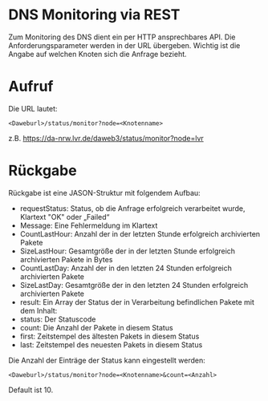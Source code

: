 DNS Monitoring via REST             
========      

Zum Monitoring des DNS dient ein per HTTP ansprechbares API.
Die Anforderungsparameter werden in der URL übergeben. Wichtig ist die Angabe auf welchen Knoten sich die Anfrage bezieht.
# Aufruf
Die URL lautet:

	<Daweburl>/status/monitor?node=<Knotenname>

z.B.
https://da-nrw.lvr.de/daweb3/status/monitor?node=lvr

# Rückgabe
Rückgabe ist eine JASON-Struktur mit folgendem Aufbau:

* requestStatus:          Status, ob die Anfrage erfolgreich verarbeitet wurde, Klartext "OK" oder „Failed“
* Message:                Eine Fehlermeldung im Klartext
* CountLastHour:          Anzahl der in der letzten Stunde erfolgreich archivierten Pakete
* SizeLastHour:           Gesamtgröße der in der letzten Stunde erfolgreich archivierten Pakete in Bytes
* CountLastDay:           Anzahl der in den letzten 24 Stunden erfolgreich archivierten Pakete
* SizeLastDay:            Gesamtgröße der in den letzten 24 Stunden erfolgreich archivierten Pakete
* result:                 Ein Array der Status der in Verarbeitung befindlichen Pakete mit dem Inhalt:
* status:                 Der Statuscode
* count:                  Die Anzahl der Pakete in diesem Status
* first:                  Zeitstempel des ältesten Pakets in diesem Status
* last:                   Zeitstempel des neuesten Pakets in diesem Status

Die Anzahl der Einträge der Status kann eingestellt werden:

	<Daweburl>/status/monitor?node=<Knotenname>&count=<Anzahl>

Default ist 10.
